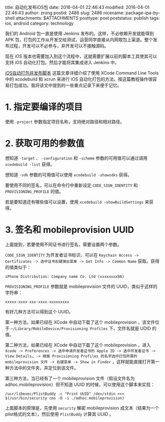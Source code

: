 title: 自动化发布iOS包
date: 2016-04-01 22:46:43
modified: 2016-04-01 22:46:43
author: zrong
postid: 2486
slug: 2486
nicename: package-ipa-by-shell
attachments: $ATTACHMENTS
posttype: post
poststatus: publish
tags: ios, android
category: technology

我们的 Android 包一直是使用 Jenkins 发布的。这样，不必依赖开发就能得到 APK 包，打包的工作从开发交给测试，运营同学直接从内网取包上渠道。整个发布过程，开发可以不必参与，非开发可以不接触源码。

现在 iOS 版本也需要加入到这个流程中，这就需要扩展以前的脚本工具使其可以支持 iOS 自动化打包。然后才能将其集成进入 Jenkins 中。

<!--more-->

[iOS自动打包并发布脚本][1] 这篇文章详细介绍了使用 XCode Command Line Tools 中的 xcodebuild 和 xcrun 来进行 iOS 自动化打包的方法。按这篇教程操作很容易打包成功。我将该文中提到的一些重点记录下来便于记忆。

# 1. 指定要编译的项目

使用 `-project` 参数指定项目名称，支持绝对路径和相对路径。

# 2. 获取可用的参数值

想知道 `-target` 、 `-configuration` 和 `-scheme` 参数的可用值可以通过调用 `xcodebuild -list` 获得。

想知道 `-sdk` 参数的可用值可以使用 `xcodebuild -showsdks` 获得。

要使用不同的签名，可以在命令行中重新设定 `CODE_SIGN_IDENTITY` 和 `PROVISIONING_PROFILE` 的值。

若是要知道还有哪些值可以设置，使用 `xcodebuild -showBuildSettings` 来获得。

# 3. 签名和 mobileprovision UUID

上面提到，若要使用不同证书进行签名，需要设置两个参数。

`CODE_SIGN_IDENTITY` 为开发者证书标识，可以在 `Keychain Access -> Certificates -> 选中证书右键弹出菜单 -> Get Info -> Common Name` 获取。获得的值类似于：

	iPhone Distribution: Company name Co. Ltd (xxxxxxxx9A)

`PROVISIONING_PROFILE` 参数就是 mobileprovision 文件的 UUID，类似于这样的字符串： 

	xxxxx-xxxx-xxx-xxxx-xxxxxxxxx

有好几种方法可以得到这个 UUID。

第一种方法，如果已经在 XCode 中自动下载了这个 mobileprovision ，该文件位于 `~/Library/MobileDevice/Provisioning Profiles` 下，文件名就是 UDID 的值。

第二种方法，如果已经在 XCode 中自动下载了这个 mobileprovision ，进入 `Xcode -> Preferences -> 选中申请开发者证书的 Apple ID -> 选中开发者证书 -> View Details… -> 根据 Provisioning Profiles 的名字选中打包所需的 mobileprovision 文件 -> 右键菜单 -> Show in Finder` ，这样就能直接打开第一种方法中的文件夹，并定位到该文件。

第三种方法，当已经有了一个 mobileprovision 文件（假设文件名为 adhoc.mobileprovision）但不知道 UUID 的时候，可以使用这个脚本来实现：

	/usr/libexec/PlistBuddy -c "Print UUID" /dev/stdin <<< $(/usr/bin/security cms -D -i ./adhoc.mobileprovision)

上面脚本的原理是，先使用 `security` 解密 mobileprovision 成文本（结果为一个plist格式的文本），然后使用 `PlistBuddy` 计算其 UUID 。

[1]: http://liumh.com/2015/11/25/ios-auto-archive-ipa/
